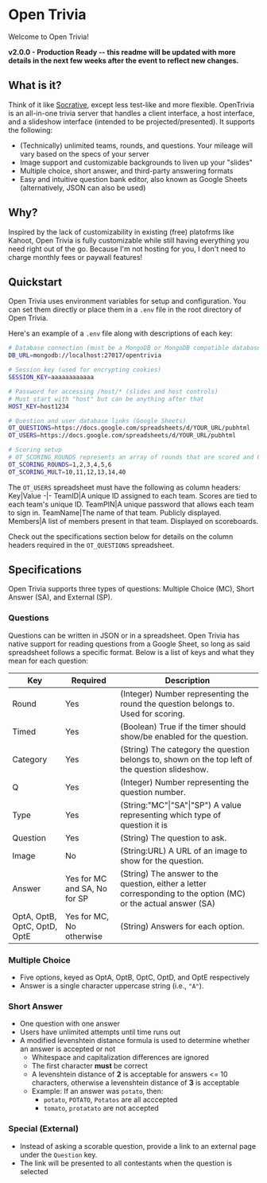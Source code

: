 # Open Trivia
Welcome to Open Trivia! 

**v2.0.0 - Production Ready -- this readme will be updated with more details in the next few weeks after the event to reflect new changes.**

## What is it? 
Think of it like [Socrative](https://socrative.com/), except less test-like and more flexible.  OpenTrivia is an all-in-one trivia server that handles a client interface, a host interface, and a slideshow interface (intended to be projected/presented). It supports the following: 
- (Technically) unlimited teams, rounds, and questions. Your mileage will vary based on the specs of your server 
- Image support and customizable backgrounds to liven up your "slides" 
- Multiple choice, short answer, and third-party answering formats 
- Easy and intuitive question bank editor, also known as Google Sheets (alternatively, JSON can also be used)

## Why? 
Inspired by the lack of customizability in existing (free) platofrms like Kahoot, Open Trivia is fully customizable while still having everything you need right out of the go. Because I'm not hosting for you, I don't need to charge monthly fees or paywall features!

## Quickstart
Open Trivia uses environment variables for setup and configuration. You can set them directly or place them in a `.env` file in the root directory of Open Trivia. 

Here's an example of a `.env` file along with descriptions of each key: 

```bash
# Database connection (must be a MongoDB or MongoDB compatible database)
DB_URL=mongodb://localhost:27017/opentrivia

# Session key (used for encrypting cookies)
SESSION_KEY=aaaaaaaaaaaa

# Password for accessing /host/* (slides and host controls)
# Must start with "host" but can be anything after that
HOST_KEY=host1234

# Question and user database links (Google Sheets)
OT_QUESTIONS=https://docs.google.com/spreadsheets/d/YOUR_URL/pubhtml
OT_USERS=https://docs.google.com/spreadsheets/d/YOUR_URL/pubhtml

# Scoring setup
# OT_SCORING_ROUNDS represents an array of rounds that are scored and OT_SCORING_MULT is the point multiplier for each round (i.e., in the example below each correct answer in round 1 is worth 10 points)
OT_SCORING_ROUNDS=1,2,3,4,5,6 
OT_SCORING_MULT=10,11,12,13,14,40 
```

The `OT_USERS` spreadsheet must have the following as column headers: 
Key|Value
-|-
TeamID|A unique ID assigned to each team. Scores are tied to each team's unique ID. 
TeamPIN|A unique password that allows each team to sign in. 
TeamName|The name of that team. Publicly displayed.
Members|A list of members present in that team. Displayed on scoreboards. 

Check out the specifications section below for details on the column headers required in the `OT_QUESTIONS` spreadsheet.

## Specifications
Open Trivia supports three types of questions: Multiple Choice (MC), Short Answer (SA), and External (SP). 

### Questions
Questions can be written in JSON or in a spreadsheet. Open Trivia has native support for reading questions from a Google Sheet, so long as said spreadsheet follows a specific format. Below is a list of keys and what they mean for each question: 

Key|Required|Description
-|-|-
Round|Yes|(Integer) Number representing the round the question belongs to. Used for scoring.
Timed|Yes|(Boolean) True if the timer should show/be enabled for the question. 
Category|Yes|(String) The category the question belongs to, shown on the top left of the question slideshow. 
Q|Yes|(Integer) Number representing the question number. 
Type|Yes|(String:"MC"\|"SA"\|"SP") A value representing which type of question it is
Question|Yes|(String) The question to ask. 
Image|No|(String:URL) A URL of an image to show for the question. 
Answer|Yes for MC and SA, No for SP|(String) The answer to the question, either a letter corresponding to the option (MC) or the actual answer (SA)
OptA, OptB, OptC, OptD, OptE|Yes for MC, No otherwise|(String) Answers for each option. 

### Multiple Choice
- Five options, keyed as OptA, OptB, OptC, OptD, and OptE respectively 
- Answer is a single character uppercase string (i.e., `"A"`). 

### Short Answer 
- One question with one answer
- Users have unlimited attempts until time runs out
- A modified levenshtein distance formula is used to determine whether an answer is accepted or not
  - Whitespace and capitalization differences are ignored
  - The first character **must** be correct
  - A levenshtein distance of **2** is acceptable for answers <= 10 characters, otherwise a levenshtein distance of **3** is acceptable 
  - Example: If an answer was `potato`, then: 
    - `potato`, `POTATO`, `Potatos` are all acccepted 
    - `tomato`, `protatato` are not accepted

### Special (External)
- Instead of asking a scorable question, provide a link to an external page under the `Question` key. 
- The link will be presented to all contestants when the question is selected
